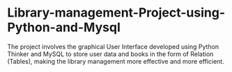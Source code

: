 # Library-management-Project-using-Python-and-Mysql
The project involves the graphical User Interface developed using Python Thinker and MySQL to store user data and books in the form of Relation (Tables), making the library management more effective and more efficient.
